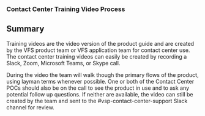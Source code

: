 ### Contact Center Training Video Process

## Summary
Training videos are the video version of the product guide and are created by the VFS product team or VFS application team for contact center use.  The contact center training videos can easily be created by recording a Slack, Zoom, Microsoft Teams, or Skype call.  

During the video the team will walk though the primary flows of the product, using layman terms whenever possible. 
One or both of the Contact Center POCs should also be on the call to see the product in use and to ask any potential follow up questions.
If neither are available, the video can still be created by the team and sent to the #vsp-contact-center-support Slack channel for review.

